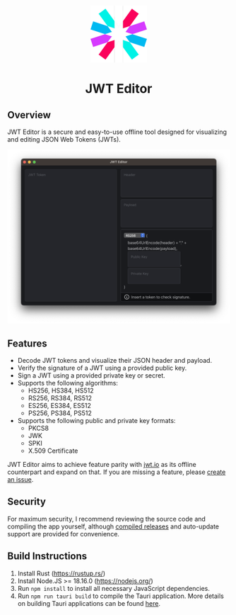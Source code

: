 <div align="center">
  <img src="https://github.com/davidreis97/jwt-editor/blob/master/src-tauri/icons/128x128.png?raw=true" alt="JWT logo" />
  <h1>JWT Editor</h1>
</div>

## Overview

JWT Editor is a secure and easy-to-use offline tool designed for visualizing and editing JSON Web Tokens (JWTs).

<div align="center">
  <img src="https://github.com/davidreis97/jwt-editor/blob/master/assets/screenshot.png?raw=true" alt="Application screenshot" />
</div>

## Features

- Decode JWT tokens and visualize their JSON header and payload.
- Verify the signature of a JWT using a provided public key.
- Sign a JWT using a provided private key or secret.
- Supports the following algorithms:
  - HS256, HS384, HS512
  - RS256, RS384, RS512
  - ES256, ES384, ES512
  - PS256, PS384, PS512
- Supports the following public and private key formats:
  - PKCS8
  - JWK
  - SPKI
  - X.509 Certificate

JWT Editor aims to achieve feature parity with [jwt.io](https://jwt.io) as its offline counterpart and expand on that. If you are missing a feature, please [create an issue](https://github.com/davidreis97/jwt-editor/issues/new).

## Security

For maximum security, I recommend reviewing the source code and compiling the app yourself, although [compiled releases](https://github.com/davidreis97/jwt-editor/releases/latest/) and auto-update support are provided for convenience.

## Build Instructions

1. Install Rust (https://rustup.rs/)
2. Install Node.JS >= 18.16.0 (https://nodejs.org/)
3. Run `npm install` to install all necessary JavaScript dependencies.
4. Run `npm run tauri build` to compile the Tauri application. More details on building Tauri applications can be found [here](https://tauri.app/v1/guides/building/).
